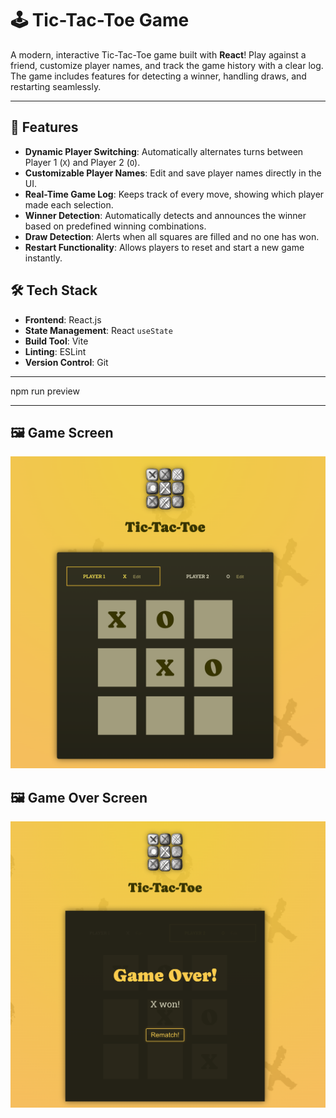 # 🕹️ Tic-Tac-Toe Game

A modern, interactive Tic-Tac-Toe game built with **React**! Play against a friend, customize player names, and track the game history with a clear log. The game includes features for detecting a winner, handling draws, and restarting seamlessly.

---

## 🚀 Features

- **Dynamic Player Switching**: Automatically alternates turns between Player 1 (`X`) and Player 2 (`O`).
- **Customizable Player Names**: Edit and save player names directly in the UI.
- **Real-Time Game Log**: Keeps track of every move, showing which player made each selection.
- **Winner Detection**: Automatically detects and announces the winner based on predefined winning combinations.
- **Draw Detection**: Alerts when all squares are filled and no one has won.
- **Restart Functionality**: Allows players to reset and start a new game instantly.

## 🛠️ Tech Stack

- **Frontend**: React.js
- **State Management**: React `useState`
- **Build Tool**: Vite
- **Linting**: ESLint
- **Version Control**: Git

---

npm run preview

---

## 🖼️ Game Screen
![Gameplay Screenshot](./src/assets/Game-Screen.png)

## 🖼️ Game Over Screen
![Game Over Screenshot](./src/assets/Game-Over-Screen.png)







